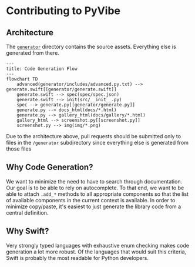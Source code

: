 # Contributing to PyVibe

## Architecture
The [`generator`](generator) directory contains the source assets. Everything else is generated from there.

```mermaid
---
title: Code Generation Flow
---
flowchart TD
    advanced(generator/includes/advanced.py.txt) --> generate.swift[[generator/generate.swift]]
    generate.swift --> spec(spec/spec.json)
    generate.swift --> init(src/__init__.py)
    spec --> generate.py[[generator/generate.py]]
    generate.py --> docs_html(docs/*.html)
    generate.py --> gallery_html(docs/gallery/*.html)
    gallery_html --> screenshot.py[[screenshot.py]]
    screenshot.py --> img(img/*.png)
```

Due to the architecture above, pull requests should be submitted only to files in the `/generator` subdirectory since everything else is generated from those files

## Why Code Generation?
We want to minimize the need to have to search through documentation. Our goal is to be able to rely on autocomplete. To that end, we want to be able to attach `.add_*` methods to all appropriate components so that the list of available components in the current context is available. In order to minimize copy/paste, it's easiest to just generate the library code from a central definition.

## Why Swift?
Very strongly typed languages with exhaustive enum checking makes code generation a lot more robust. Of the languages that would suit this criteria, Swift is probably the most readable for Python developers.